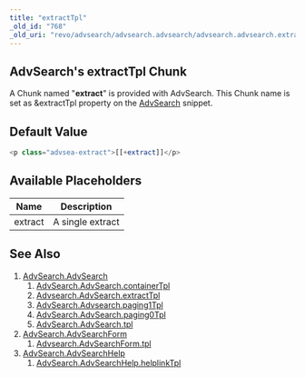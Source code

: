 ```yaml
---
title: "extractTpl"
_old_id: "768"
_old_uri: "revo/advsearch/advsearch.advsearch/advsearch.advsearch.extracttpl"
---
```


## AdvSearch's extractTpl Chunk

A Chunk named "**extract**" is provided with AdvSearch. This Chunk name is set as &extractTpl property on the [AdvSearch](extras/advsearch/advsearch.advsearch "AdvSearch.AdvSearch") snippet.

## Default Value

``` php 
<p class="advsea-extract">[[+extract]]</p>
```

## Available Placeholders

| Name    | Description      |
| ------- | ---------------- |
| extract | A single extract |

## See Also

1. [AdvSearch.AdvSearch](extras/advsearch/advsearch.advsearch)
    1. [AdvSearch.AdvSearch.containerTpl](extras/advsearch/advsearch.advsearch/advsearch.advsearch.containertpl)
    2. [Advsearch.AdvSearch.extractTpl](extras/advsearch/advsearch.advsearch/advsearch.advsearch.extracttpl)
    3. [AdvSearch.Advsearch.paging1Tpl](extras/advsearch/advsearch.advsearch/advsearch.advsearch.paging1tpl)
    4. [AdvSearch.AdvSearch.paging0Tpl](extras/advsearch/advsearch.advsearch/advsearch.advsearch.paging0tpl)
    5. [AdvSearch.AdvSearch.tpl](extras/advsearch/advsearch.advsearch/advsearch.advsearch.tpl)
2. [AdvSearch.AdvSearchForm](extras/advsearch/advsearch.advsearchform)
    1. [Advsearch.AdvSearchForm.tpl](extras/advsearch/advsearch.advsearchform/advsearch.advsearchform.tpl)
3. [AdvSearch.AdvSearchHelp](extras/advsearch/advsearch.advsearchhelp)
    1. [AdvSearch.AdvSearchHelp.helplinkTpl](extras/advsearch/advsearch.advsearchhelp/advsearch.advsearchhelp.helplinktpl)
